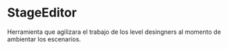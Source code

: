 # StageEditor
Herramienta que agilizara el trabajo de los level desingners al momento de ambientar los escenarios.

